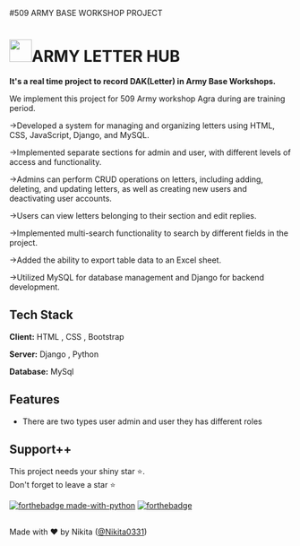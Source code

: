 #509 ARMY BASE WORKSHOP PROJECT
# <img src="https://oliveplanet.in/cdn/shop/products/un-mission-indian-army-logo-patch-2-5-x-2-5-inches_1280x.jpg?v=1668153849"  width="40" height="40"/>ARMY LETTER HUB

**It's a real time project to record DAK(Letter) in Army Base Workshops.**

We implement this project for 509 Army workshop Agra during are training period.

->Developed a system for managing and organizing letters using HTML, CSS, JavaScript, Django, and MySQL.

->Implemented separate sections for admin and user, with different levels of access and functionality.

->Admins can perform CRUD operations on letters, including adding, deleting, and updating letters, as well as creating new users and deactivating
user accounts.

->Users can view letters belonging to their section and edit replies.

->Implemented multi-search functionality to search by different fields in the project.

->Added the ability to export table data to an Excel sheet.

->Utilized MySQL for database management and Django for backend development.


## Tech Stack

**Client:** HTML , CSS , Bootstrap

**Server:** Django , Python 

**Database:** MySql

## Features

- There are two types user admin and user they has different roles


## Support++

This project needs your shiny star ⭐.   
Don't forget to leave a star ⭐️

[![forthebadge made-with-python](http://ForTheBadge.com/images/badges/made-with-python.svg)](https://www.python.org/)  [![forthebadge](https://forthebadge.com/images/badges/built-with-love.svg)](https://forthebadge.com)


##
Made with ❤ by Nikita ([@Nikita0331](https://github.com/Nikita0331))
